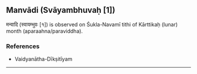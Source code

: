 ## Manvādi (Svāyambhuvaḥ [1])
मन्वादि (स्वायम्भुवः [१]) is observed on Śukla-Navamī tithi of Kārttikaḥ (lunar) month (aparaahna/paraviddha).


### References
* Vaidyanātha-Dīkṣitīyam


---
